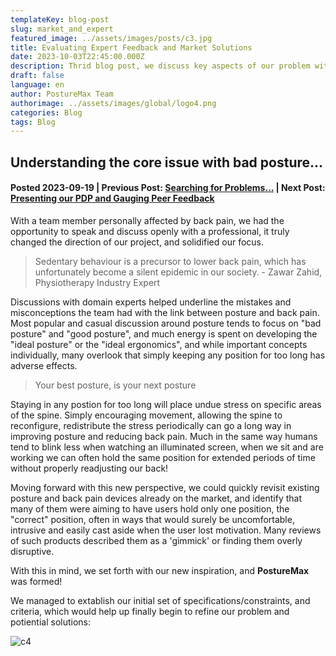 ```yaml
---
templateKey: blog-post
slug: market_and_expert
featured_image: ../assets/images/posts/c3.jpg
title: Evaluating Expert Feedback and Market Solutions
date: 2023-10-03T22:45:00.000Z
description: Thrid blog post, we discuss key aspects of our problem with an expert and evaluate existing products
draft: false
language: en
author: PostureMax Team
authorimage: ../assets/images/global/logo4.png
categories: Blog
tags: Blog
---
```

## Understanding the core issue with bad posture...
#### Posted 2023-09-19 | Previous Post: [Searching for Problems...](https://posturemax.uwtron.xyz/posts/problem_search/ "Second blog post, details the process used for finding our project goals") | Next Post: [Presenting our PDP and Gauging Peer Feedback](https://posturemax.uwtron.xyz/posts/pdp_and_peer_feedback/ "Fourth blog post, shows our PDP slides and we discuss peer feedback")

With a team member personally affected by back pain, we had the opportunity to speak and discuss openly with a professional, it truly changed the direction of our project, and solidified our focus.

> Sedentary behaviour is a precursor to lower back pain, which has unfortunately become a silent epidemic in our society. - Zawar Zahid, Physiotherapy Industry Expert

Discussions with domain experts helped underline the mistakes and misconceptions the team had with the link between posture and back pain. Most popular and casual discussion around posture tends to focus on "bad posture" and "good posture", and much energy is spent on developing the "ideal posture" or the "ideal ergonomics", and while important concepts individually, many overlook that simply keeping any position for too long has adverse effects. 

> Your best posture, is your next posture

Staying in any postion for too long will place undue stress on specific areas of the spine. Simply encouraging movement, allowing the spine to reconfigure, redistribute the stress periodically can go a long way in improving posture and reducing back pain. Much in the same way humans tend to blink less when watching an illuminated screen, when we sit and are working we can often hold the same position for extended periods of time without properly readjusting our back!

Moving forward with this new perspective, we could quickly revisit existing posture and back pain devices already on the market, and identify that many of them were aiming to have users hold only one position, the "correct" position, often in ways that would surely be uncomfortable, intrusive and easily cast aside when the user lost motivation. Many reviews of such products described them as a 'gimmick' or finding them overly disruptive.

With this in mind, we set forth with our new inspiration, and **PostureMax** was formed!

We managed to extablish our initial set of specifications/constraints, and criteria, which would help up finally begin to refine our problem and potiential solutions:

![c4](../assets/images/posts/c4.png "Specs/Constraints & Criteria")